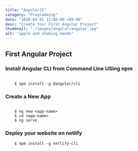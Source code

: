 ```yaml
---
title: "AngularJS"
category: "Programming"
date: "2020-03-01 12:00:00 +09:00"
desc: "Create Your First Angular Project"
thumbnail: "./images/angular/angular.jpg"
alt: "apple and shaking hands"
---
```


## First Angular Project

### Install Angular CLI from Command Line USing npm

```

    $ npm install -g @angular/cli

```

### Create a New App

```

    $ ng new <app-name>
    $ cd <app-name>
    $ ng serve

```

### Deploy your website on netlify

```
    $ npm install -g netlify-cli

```
